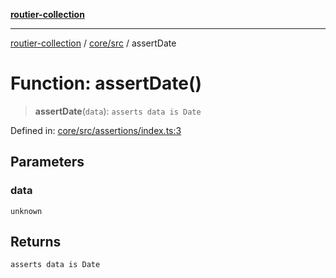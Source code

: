 [**routier-collection**](../../../README.md)

***

[routier-collection](../../../README.md) / [core/src](../README.md) / assertDate

# Function: assertDate()

> **assertDate**(`data`): `asserts data is Date`

Defined in: [core/src/assertions/index.ts:3](https://github.com/Agrejus/routier/blob/ae307d61bf9883ec014a438be7cbd96d2060d092/core/src/assertions/index.ts#L3)

## Parameters

### data

`unknown`

## Returns

`asserts data is Date`
